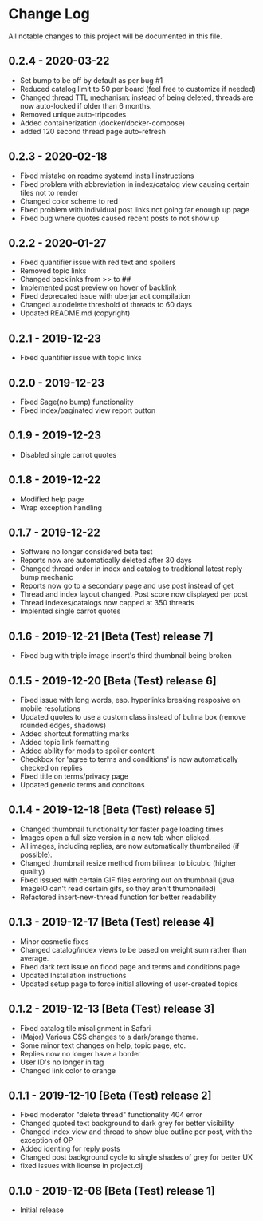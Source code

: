 # Change Log
All notable changes to this project will be documented in this file.

## 0.2.4 - 2020-03-22
- Set bump to be off by default as per bug #1
- Reduced catalog limit to 50 per board (feel free to customize if needed)
- Changed thread TTL mechanism: instead of being deleted, threads are now auto-locked if older than 6 months.
- Removed unique auto-tripcodes
- Added containerization (docker/docker-compose)
- added 120 second thread page auto-refresh

## 0.2.3 - 2020-02-18
- Fixed mistake on readme systemd install instructions
- Fixed problem with abbreviation in index/catalog view causing certain tiles not to render
- Changed color scheme to red
- Fixed problem with individual post links not going far enough up page
- Fixed bug where quotes caused recent posts to not show up

## 0.2.2 - 2020-01-27
- Fixed quantifier issue with red text and spoilers
- Removed topic links
- Changed backlinks from >> to ##
- Implemented post preview on hover of backlink
- Fixed deprecated issue with uberjar aot compilation
- Changed autodelete threshold of threads to 60 days
- Updated README.md (copyright)

## 0.2.1 - 2019-12-23
- Fixed quantifier issue with topic links

## 0.2.0 - 2019-12-23
- Fixed Sage(no bump) functionality
- Fixed index/paginated view report button

## 0.1.9 - 2019-12-23
- Disabled single carrot quotes

## 0.1.8 - 2019-12-22
- Modified help page
- Wrap exception handling

## 0.1.7 - 2019-12-22
- Software no longer considered beta test
- Reports now are automatically deleted after 30 days
- Changed thread order in index and catalog to traditional latest reply bump mechanic
- Reports now go to a secondary page and use post instead of get
- Thread and index layout changed. Post score now displayed per post
- Thread indexes/catalogs now capped at 350 threads
- Implented single carrot quotes

## 0.1.6 - 2019-12-21 [Beta (Test) release 7]
- Fixed bug with triple image insert's third thumbnail being broken

## 0.1.5 - 2019-12-20 [Beta (Test) release 6]
- Fixed issue with long words, esp. hyperlinks breaking resposive on mobile resolutions
- Updated quotes to use a custom class instead of bulma box (remove rounded edges, shadows)
- Added shortcut formatting marks
- Added topic link formatting
- Added ability for mods to spoiler content
- Checkbox for 'agree to terms and conditions' is now automatically checked on replies
- Fixed title on terms/privacy page
- Updated generic terms and conditons

## 0.1.4 - 2019-12-18 [Beta (Test) release 5]
- Changed thumbnail functionality for faster page loading times
- Images open a full size version in a new tab when clicked.
- All images, including replies, are now automatically thumbnailed (if possible).
- Changed thumbnail resize method from bilinear to bicubic (higher quality)
- Fixed issued with certain GIF files erroring out on thumbnail (java ImageIO can't read certain gifs, so they aren't thumbnailed)
- Refactored insert-new-thread function for better readability

## 0.1.3 - 2019-12-17 [Beta (Test) release 4]
- Minor cosmetic fixes
- Changed catalog/index views to be based on weight sum rather than average.
- Fixed dark text issue on flood page and terms and conditions page
- Updated Installation instructions
- Updated setup page to force initial allowing of user-created topics

## 0.1.2 - 2019-12-13 [Beta (Test) release 3]
- Fixed catalog tile misalignment in Safari
- (Major) Various CSS changes to a dark/orange theme.
- Some minor text changes on help, topic page, etc.
- Replies now no longer have a border
- User ID's no longer in tag
- Changed link color to orange

## 0.1.1 - 2019-12-10 [Beta (Test) release 2]
- Fixed moderator "delete thread" functionality 404 error
- Changed quoted text background to dark grey for better visibility
- Changed index view and thread to show blue outline per post, with the exception of OP
- Added identing for reply posts
- Changed post background cycle to single shades of grey for better UX
- fixed issues with license in project.clj

## 0.1.0 - 2019-12-08 [Beta (Test) release 1]
- Initial release